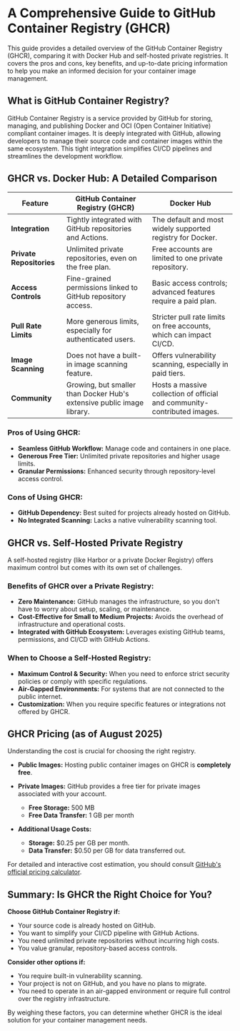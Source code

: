 # A Comprehensive Guide to GitHub Container Registry (GHCR)

This guide provides a detailed overview of the GitHub Container Registry (GHCR), comparing it with Docker Hub and self-hosted private registries. It covers the pros and cons, key benefits, and up-to-date pricing information to help you make an informed decision for your container image management.

## What is GitHub Container Registry?

GitHub Container Registry is a service provided by GitHub for storing, managing, and publishing Docker and OCI (Open Container Initiative) compliant container images. It is deeply integrated with GitHub, allowing developers to manage their source code and container images within the same ecosystem. This tight integration simplifies CI/CD pipelines and streamlines the development workflow.

## GHCR vs. Docker Hub: A Detailed Comparison

| Feature                 | GitHub Container Registry (GHCR)                                       | Docker Hub                                                                 |
| ----------------------- | ---------------------------------------------------------------------- | -------------------------------------------------------------------------- |
| **Integration**         | Tightly integrated with GitHub repositories and Actions.               | The default and most widely supported registry for Docker.                 |
| **Private Repositories**| Unlimited private repositories, even on the free plan.                 | Free accounts are limited to one private repository.                       |
| **Access Controls**     | Fine-grained permissions linked to GitHub repository access.           | Basic access controls; advanced features require a paid plan.              |
| **Pull Rate Limits**    | More generous limits, especially for authenticated users.              | Stricter pull rate limits on free accounts, which can impact CI/CD.        |
| **Image Scanning**      | Does not have a built-in image scanning feature.                       | Offers vulnerability scanning, especially in paid tiers.                   |
| **Community**           | Growing, but smaller than Docker Hub's extensive public image library. | Hosts a massive collection of official and community-contributed images.   |

### Pros of Using GHCR:

*   **Seamless GitHub Workflow:** Manage code and containers in one place.
*   **Generous Free Tier:** Unlimited private repositories and higher usage limits.
*   **Granular Permissions:** Enhanced security through repository-level access control.

### Cons of Using GHCR:

*   **GitHub Dependency:** Best suited for projects already hosted on GitHub.
*   **No Integrated Scanning:** Lacks a native vulnerability scanning tool.

## GHCR vs. Self-Hosted Private Registry

A self-hosted registry (like Harbor or a private Docker Registry) offers maximum control but comes with its own set of challenges.

### Benefits of GHCR over a Private Registry:

*   **Zero Maintenance:** GitHub manages the infrastructure, so you don't have to worry about setup, scaling, or maintenance.
*   **Cost-Effective for Small to Medium Projects:** Avoids the overhead of infrastructure and operational costs.
*   **Integrated with GitHub Ecosystem:** Leverages existing GitHub teams, permissions, and CI/CD with GitHub Actions.

### When to Choose a Self-Hosted Registry:

*   **Maximum Control & Security:** When you need to enforce strict security policies or comply with specific regulations.
*   **Air-Gapped Environments:** For systems that are not connected to the public internet.
*   **Customization:** When you require specific features or integrations not offered by GHCR.

## GHCR Pricing (as of August 2025)

Understanding the cost is crucial for choosing the right registry.

*   **Public Images:** Hosting public container images on GHCR is **completely free**.

*   **Private Images:** GitHub provides a free tier for private images associated with your account.
    *   **Free Storage:** 500 MB
    *   **Free Data Transfer:** 1 GB per month

*   **Additional Usage Costs:**
    *   **Storage:** $0.25 per GB per month.
    *   **Data Transfer:** $0.50 per GB for data transferred out.

For detailed and interactive cost estimation, you should consult [GitHub's official pricing calculator](https://github.com/pricing/calculator).

## Summary: Is GHCR the Right Choice for You?

**Choose GitHub Container Registry if:**

*   Your source code is already hosted on GitHub.
*   You want to simplify your CI/CD pipeline with GitHub Actions.
*   You need unlimited private repositories without incurring high costs.
*   You value granular, repository-based access controls.

**Consider other options if:**

*   You require built-in vulnerability scanning.
*   Your project is not on GitHub, and you have no plans to migrate.
*   You need to operate in an air-gapped environment or require full control over the registry infrastructure.

By weighing these factors, you can determine whether GHCR is the ideal solution for your container management needs.
